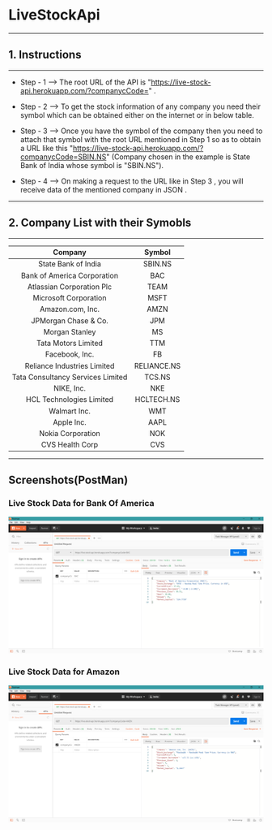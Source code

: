 # LiveStockApi
--------------------------------------------------------------------------------
## 1. Instructions
--------------------------------------------------------------------------------

* Step - 1 --> The root URL of the API is "https://live-stock-api.herokuapp.com/?companycCode=" .

* Step - 2 --> To get the stock information of any company you need their symbol which can be obtained either on the internet or in below table.

* Step - 3 --> Once you have the symbol of the company then you need to attach that symbol with the root URL mentioned in Step 1 so as to obtain a URL like this "https://live-stock-api.herokuapp.com/?companycCode=SBIN.NS"  (Company chosen in the example is State Bank of India whose symbol is "SBIN.NS").

* Step - 4 --> On making a request to the URL like in Step 3 , you will receive data of the mentioned company in JSON .



--------------------------------------------------------------------------------
## 2. Company List with their Symobls
--------------------------------------------------------------------------------


| Company |  Symbol | 
| :---: | :---: |
State Bank of India |  SBIN.NS | 
|Bank of America Corporation |  BAC | 
|Atlassian Corporation Plc | TEAM | 
|Microsoft Corporation | MSFT | 
|Amazon.com, Inc. | AMZN | 
|JPMorgan Chase & Co. | JPM | 
|Morgan Stanley | MS | 
|Tata Motors Limited | TTM | 
|Facebook, Inc. | FB | 
|Reliance Industries Limited | RELIANCE.NS | 
|Tata Consultancy Services Limited | TCS.NS | 
|NIKE, Inc. | NKE | 
|HCL Technologies Limited | HCLTECH.NS | 
|Walmart Inc. | WMT | 
|Apple Inc. | AAPL | 
|Nokia Corporation | NOK | 
|CVS Health Corp | CVS | 


---
## Screenshots(PostMan)
### Live Stock Data for Bank Of America
![](/images/img1.PNG)


### Live Stock Data for Amazon
![](/images/img2.PNG)
